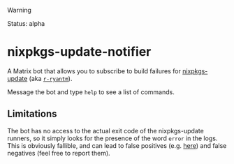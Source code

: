 > [!WARNING]
> Status: alpha

# nixpkgs-update-notifier

A Matrix bot that allows you to subscribe to build failures for [nixpkgs-update](https://nix-community.github.io/nixpkgs-update/) (aka [`r-ryantm`](https://github.com/r-ryantm)).

Message the bot and type `help` to see a list of commands.

## Limitations

The bot has no access to the actual exit code of the nixpkgs-update runners, so it simply looks for the presence of the word `error` in the logs.
This is obviously fallible, and can lead to false positives (e.g. [here](https://nixpkgs-update-logs.nix-community.org/testlib/2024-09-13.log)) and false negatives (feel free to report them).
